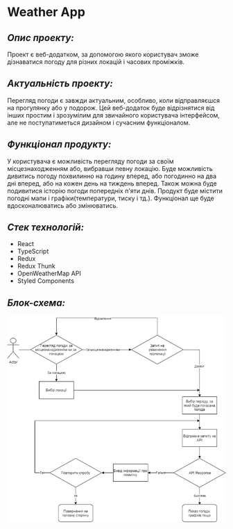 # **Weather App**

## _Опис проекту:_

Проект є веб-додатком, за допомогою якого користувач зможе дізнаватися погоду для різних локацій і часових проміжків.

## _Актуальність проекту:_

Перегляд погоди є завжди актуальним, особливо, коли відправляєшся на прогулянку або у подорож. Цей веб-додаток буде відрізнятися від інших простим і зрозумілим для звичайного користувача інтерфейсом, але не поступатиметься дизайном і сучасним функціоналом.

## _Функціонал продукту:_

У користувача є можливість перегляду погоди за своїм місцезнаходженням або, вибравши певну локацію. Буде можливість дивитись погоду похвилинно на годину вперед, або погодинно на два дні вперед, або на кожен день на тиждень вперед. Також можна буде подивитися історію погоди попередніх п'яти днів. Продукт буде містити погодні мапи і графіки(температури, тиску і тд.). Функціонал ще буде вдосконалюватись або змінюватись.

## _Стек технологій:_

- React
- TypeScript
- Redux
- Redux Thunk
- OpenWeatherMap API
- Styled Components

## _Блок-схема:_

![Flowchart](./assets/flowcharts/flowchart.png)

